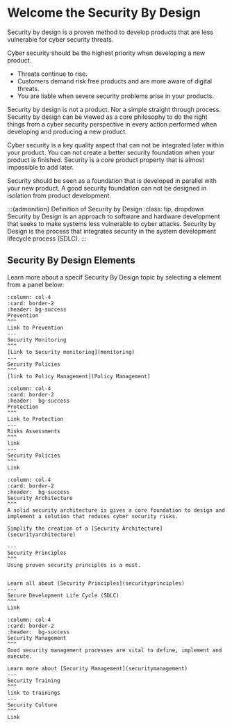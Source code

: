 # Welcome the Security By Design

Security by design is a proven method to develop products that are less vulnerable for cyber security threats.

Cyber security should be the highest priority when developing a new product. 
* Threats continue to rise.
* Customers demand risk free products and are more aware of digital threats.
* You are liable when severe security problems arise in your products.

Security by design is not a product. Nor a simple straight through process. Security by design can be viewed as a core philosophy to do the right things from a cyber security perspective in every action performed when developing and producing a new product. 

Cyber security is a key quality aspect that can not be integrated later within your product. You can not create a better security foundation when your product is finished. Security is a core product property that is almost impossible to add later. 

Security should be seen as a foundation that is developed in parallel with your new product. A good security foundation can not be designed in isolation from product development.


:::{admonition} Definition of Security by Design
:class: tip, dropdown
Security by Design is an approach to software and hardware development that seeks to make systems less vulnerable to cyber attacks. Security by Design is the process that integrates security in the system development lifecycle process (SDLC).
:::

## Security By Design Elements

Learn more about a specif Security By Design topic by selecting a element from a panel below:

````{panels}
:column: col-4
:card: border-2
:header: bg-success
Prevention
^^^
Link to Prevention
---
Security Monitoring
^^^
[Link to Security monitoring](monitoring)
---
Security Policies
^^^
[link to Policy Management](Policy Management)
````

````{panels}
:column: col-4
:card: border-2
:header:  bg-success
Protection
^^^
Link to Protection
---
Risks Assessments
^^^
link
---
Security Policies
^^^
Link
````


````{panels}
:column: col-4
:card: border-2
:header:  bg-success
Security Architecture
^^^
A solid security architecture is gives a core foundation to design and implement a solution that reduces cyber security risks.

Simplify the creation of a [Security Architecture](securityarchitecture)

---
Security Principles
^^^
Using proven security principles is a must. 


Learn all about [Security Principles](securityprinciples)
---
Secure Development Life Cycle (SDLC)
^^^
Link
````



````{panels}
:column: col-4
:card: border-2
:header:  bg-success
Security Management
^^^
Good security management processes are vital to define, implement and execute.

Learn more about [Security Management](securitymanagement)
---
Security Training
^^^
link to trainings
---
Security Culture
^^^
Link
````
